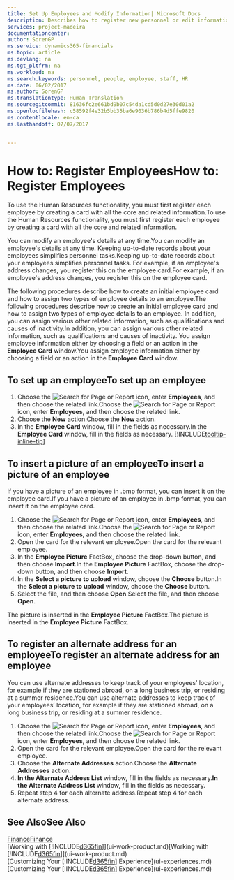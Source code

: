 ```yaml
---
title: Set Up Employees and Modify Information| Microsoft Docs
description: Describes how to register new personnel or edit information for existing staff.
services: project-madeira
documentationcenter: 
author: SorenGP
ms.service: dynamics365-financials
ms.topic: article
ms.devlang: na
ms.tgt_pltfrm: na
ms.workload: na
ms.search.keywords: personnel, people, employee, staff, HR
ms.date: 06/02/2017
ms.author: SorenGP
ms.translationtype: Human Translation
ms.sourcegitcommit: 81636fc2e661bd9b07c54da1cd5d0d27e30d01a2
ms.openlocfilehash: c58592f4e32b5bb35ba6e9036b786b4d5ffe9820
ms.contentlocale: en-ca
ms.lasthandoff: 07/07/2017


---
```

# <a name="how-to-register-employees"></a><span data-ttu-id="7fda2-103">How to: Register Employees</span><span class="sxs-lookup"><span data-stu-id="7fda2-103">How to: Register Employees</span></span>
<span data-ttu-id="7fda2-104">To use the Human Resources functionality, you must first register each employee by creating a card with all the core and related information.</span><span class="sxs-lookup"><span data-stu-id="7fda2-104">To use the Human Resources functionality, you must first register each employee by creating a card with all the core and related information.</span></span>

<span data-ttu-id="7fda2-105">You can modify an employee's details at any time.</span><span class="sxs-lookup"><span data-stu-id="7fda2-105">You can modify an employee's details at any time.</span></span> <span data-ttu-id="7fda2-106">Keeping up-to-date records about your employees simplifies personnel tasks.</span><span class="sxs-lookup"><span data-stu-id="7fda2-106">Keeping up-to-date records about your employees simplifies personnel tasks.</span></span> <span data-ttu-id="7fda2-107">For example, if an employee's address changes, you register this on the employee card.</span><span class="sxs-lookup"><span data-stu-id="7fda2-107">For example, if an employee's address changes, you register this on the employee card.</span></span>

<span data-ttu-id="7fda2-108">The following procedures describe how to create an initial employee card and how to assign two types of employee details to an employee.</span><span class="sxs-lookup"><span data-stu-id="7fda2-108">The following procedures describe how to create an initial employee card and how to assign two types of employee details to an employee.</span></span> <span data-ttu-id="7fda2-109">In addition, you can assign various other related information, such as qualifications and causes of inactivity.</span><span class="sxs-lookup"><span data-stu-id="7fda2-109">In addition, you can assign various other related information, such as qualifications and causes of inactivity.</span></span> <span data-ttu-id="7fda2-110">You assign employee information either by choosing a field or an action in the **Employee Card** window.</span><span class="sxs-lookup"><span data-stu-id="7fda2-110">You assign employee information either by choosing a field or an action in the **Employee Card** window.</span></span>

## <a name="to-set-up-an-employee"></a><span data-ttu-id="7fda2-111">To set up an employee</span><span class="sxs-lookup"><span data-stu-id="7fda2-111">To set up an employee</span></span>
1. <span data-ttu-id="7fda2-112">Choose the ![Search for Page or Report](media/ui-search/search_small.png "Search for Page or Report icon") icon, enter **Employees**, and then choose the related link.</span><span class="sxs-lookup"><span data-stu-id="7fda2-112">Choose the ![Search for Page or Report](media/ui-search/search_small.png "Search for Page or Report icon") icon, enter **Employees**, and then choose the related link.</span></span>
2. <span data-ttu-id="7fda2-113">Choose the **New** action.</span><span class="sxs-lookup"><span data-stu-id="7fda2-113">Choose the **New** action.</span></span>
3. <span data-ttu-id="7fda2-114">In the **Employee Card** window, fill in the fields as necessary.</span><span class="sxs-lookup"><span data-stu-id="7fda2-114">In the **Employee Card** window, fill in the fields as necessary.</span></span> [!INCLUDE[tooltip-inline-tip](includes/tooltip-inline-tip_md.md)]

## <a name="to-insert-a-picture-of-an-employee"></a><span data-ttu-id="7fda2-115">To insert a picture of an employee</span><span class="sxs-lookup"><span data-stu-id="7fda2-115">To insert a picture of an employee</span></span>
<span data-ttu-id="7fda2-116">If you have a picture of an employee in .bmp format, you can insert it on the employee card.</span><span class="sxs-lookup"><span data-stu-id="7fda2-116">If you have a picture of an employee in .bmp format, you can insert it on the employee card.</span></span>

1. <span data-ttu-id="7fda2-117">Choose the ![Search for Page or Report](media/ui-search/search_small.png "Search for Page or Report icon") icon, enter **Employees**, and then choose the related link.</span><span class="sxs-lookup"><span data-stu-id="7fda2-117">Choose the ![Search for Page or Report](media/ui-search/search_small.png "Search for Page or Report icon") icon, enter **Employees**, and then choose the related link.</span></span>
2. <span data-ttu-id="7fda2-118">Open the card for the relevant employee.</span><span class="sxs-lookup"><span data-stu-id="7fda2-118">Open the card for the relevant employee.</span></span>
3. <span data-ttu-id="7fda2-119">In the **Employee Picture** FactBox, choose the drop-down button, and then choose **Import**.</span><span class="sxs-lookup"><span data-stu-id="7fda2-119">In the **Employee Picture** FactBox, choose the drop-down button, and then choose **Import**.</span></span>
4. <span data-ttu-id="7fda2-120">In the **Select a picture to upload** window, choose the **Choose** button.</span><span class="sxs-lookup"><span data-stu-id="7fda2-120">In the **Select a picture to upload** window, choose the **Choose** button.</span></span>
5. <span data-ttu-id="7fda2-121">Select the file, and then choose **Open**.</span><span class="sxs-lookup"><span data-stu-id="7fda2-121">Select the file, and then choose **Open**.</span></span>

<span data-ttu-id="7fda2-122">The picture is inserted in the **Employee Picture** FactBox.</span><span class="sxs-lookup"><span data-stu-id="7fda2-122">The picture is inserted in the **Employee Picture** FactBox.</span></span>

## <a name="to-register-an-alternate-address-for-an-employee"></a><span data-ttu-id="7fda2-123">To register an alternate address for an employee</span><span class="sxs-lookup"><span data-stu-id="7fda2-123">To register an alternate address for an employee</span></span>
<span data-ttu-id="7fda2-124">You can use alternate addresses to keep track of your employees’ location, for example if they are stationed abroad, on a long business trip, or residing at a summer residence.</span><span class="sxs-lookup"><span data-stu-id="7fda2-124">You can use alternate addresses to keep track of your employees’ location, for example if they are stationed abroad, on a long business trip, or residing at a summer residence.</span></span>

1. <span data-ttu-id="7fda2-125">Choose the ![Search for Page or Report](media/ui-search/search_small.png "Search for Page or Report icon") icon, enter **Employees**, and then choose the related link.</span><span class="sxs-lookup"><span data-stu-id="7fda2-125">Choose the ![Search for Page or Report](media/ui-search/search_small.png "Search for Page or Report icon") icon, enter **Employees**, and then choose the related link.</span></span>
2. <span data-ttu-id="7fda2-126">Open the card for the relevant employee.</span><span class="sxs-lookup"><span data-stu-id="7fda2-126">Open the card for the relevant employee.</span></span>
3. <span data-ttu-id="7fda2-127">Choose the **Alternate Addresses** action.</span><span class="sxs-lookup"><span data-stu-id="7fda2-127">Choose the **Alternate Addresses** action.</span></span>
4. <span data-ttu-id="7fda2-128">**In the Alternate Address List** window, fill in the fields as necessary.</span><span class="sxs-lookup"><span data-stu-id="7fda2-128">**In the Alternate Address List** window, fill in the fields as necessary.</span></span>
5. <span data-ttu-id="7fda2-129">Repeat step 4 for each alternate address.</span><span class="sxs-lookup"><span data-stu-id="7fda2-129">Repeat step 4 for each alternate address.</span></span>

## <a name="see-also"></a><span data-ttu-id="7fda2-130">See Also</span><span class="sxs-lookup"><span data-stu-id="7fda2-130">See Also</span></span>
[<span data-ttu-id="7fda2-131">Finance</span><span class="sxs-lookup"><span data-stu-id="7fda2-131">Finance</span></span>](finance.md)  
<span data-ttu-id="7fda2-132">[Working with [!INCLUDE[d365fin](includes/d365fin_md.md)]](ui-work-product.md)</span><span class="sxs-lookup"><span data-stu-id="7fda2-132">[Working with [!INCLUDE[d365fin](includes/d365fin_md.md)]](ui-work-product.md)</span></span>  
<span data-ttu-id="7fda2-133">[Customizing Your [!INCLUDE[d365fin](includes/d365fin_md.md)] Experience](ui-experiences.md)</span><span class="sxs-lookup"><span data-stu-id="7fda2-133">[Customizing Your [!INCLUDE[d365fin](includes/d365fin_md.md)] Experience](ui-experiences.md)</span></span>

